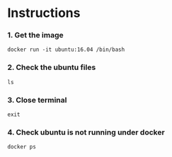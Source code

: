 # Instructions

### 1. Get the image
```
docker run -it ubuntu:16.04 /bin/bash
```
### 2. Check the ubuntu files
```
ls
```
### 3. Close terminal
```
exit
```
### 4. Check ubuntu is not running under docker
```
docker ps
```